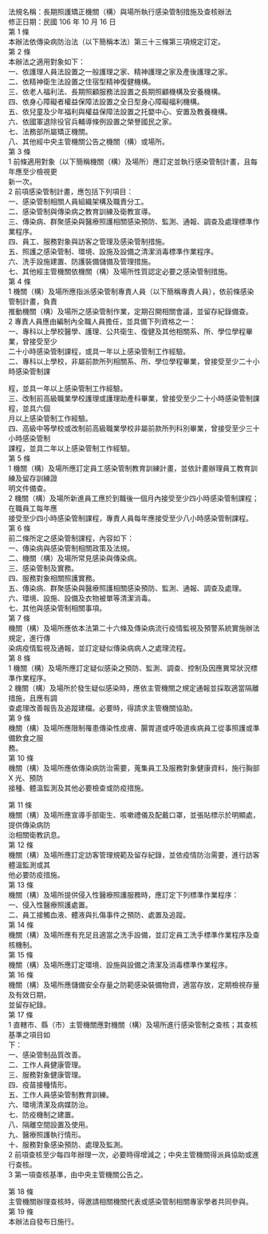 法規名稱：長期照護矯正機關（構）與場所執行感染管制措施及查核辦法  
修正日期：民國 106 年 10 月 16 日  
第 1 條  
本辦法依傳染病防治法（以下簡稱本法）第三十三條第三項規定訂定。  
第 2 條  
本辦法之適用對象如下：  
一、依護理人員法設置之一般護理之家、精神護理之家及產後護理之家。  
二、依精神衛生法設置之住宿型精神復健機構。  
三、依老人福利法、長期照顧服務法設置之長期照顧機構及安養機構。  
四、依身心障礙者權益保障法設置之全日型身心障礙福利機構。  
五、依兒童及少年福利與權益保障法設置之托嬰中心、安置及教養機構。  
六、依國軍退除役官兵輔導條例設置之榮譽國民之家。  
七、法務部所屬矯正機關。  
八、其他經中央主管機關公告之機關（構）或場所。  
第 3 條  
1 前條適用對象（以下簡稱機關（構）及場所）應訂定並執行感染管制計畫，且每年應至少檢視更  
新一次。  
2 前項感染管制計畫，應包括下列項目：  
一、感染管制相關人員組織架構及職責分工。  
二、感染管制與傳染病之教育訓練及衛教宣導。  
三、傳染病、群聚感染與醫療照護相關感染預防、監測、通報、調查及處理標準作業程序。  
四、員工、服務對象與訪客之管理及感染管制措施。  
五、照護之感染管制、環境、設施及設備之清潔消毒標準作業程序。  
六、洗手設施建置、防護裝備儲備及管理措施。  
七、其他經主管機關依機關（構）及場所性質認定必要之感染管制措施。  
第 4 條  
1 機關（構）及場所應指派感染管制專責人員（以下簡稱專責人員），依前條感染管制計畫，負責  
推動機關（構）及場所之感染管制作業，定期召開相關會議，並留存紀錄備查。  
2 專責人員應由編制內全職人員擔任，並具備下列資格之一：  
一、專科以上學校醫學、護理、公共衛生、復健及其他相關系、所、學位學程畢業，曾接受至少  
二十小時感染管制課程，或具一年以上感染管制工作經驗。  
二、專科以上學校，非屬前款所列相關系、所、學位學程畢業，曾接受至少二十小時感染管制課  


程，並具一年以上感染管制工作經驗。  
三、改制前高級職業學校護理或護理助產科畢業，曾接受至少二十小時感染管制課程，並具六個  
月以上感染管制工作經驗。  
四、高級中等學校或改制前高級職業學校非屬前款所列科別畢業，曾接受至少三十小時感染管制  
課程，並具二年以上感染管制工作經驗。  
第 5 條  
1 機關（構）及場所應訂定員工感染管制教育訓練計畫，並依計畫辦理員工教育訓練及留存訓練證  
明文件備查。  
2 機關（構）及場所新進員工應於到職後一個月內接受至少四小時感染管制課程；在職員工每年應  
接受至少四小時感染管制課程，專責人員每年應接受至少八小時感染管制課程。  
第 6 條  
前二條所定之感染管制課程，內容如下：  
一、傳染病與感染管制相關政策及法規。  
二、機關（構）及場所常見感染與傳染病。  
三、感染管制及實務。  
四、服務對象相關照護實務。  
五、傳染病、群聚感染與醫療照護相關感染預防、監測、通報、調查及處理。  
六、環境、設施、設備及衣物被單等清潔消毒。  
七、其他與感染管制相關事項。  
第 7 條  
機關（構）及場所應依本法第二十六條及傳染病流行疫情監視及預警系統實施辦法規定，進行傳  
染病疫情監視及通報，並訂定疑似傳染病病人之處理流程。  
第 8 條  
1 機關（構）及場所應訂定疑似感染之預防、監測、調查、控制及因應異常狀況標準作業程序。  
2 機關（構）及場所於發生疑似感染時，應依主管機關之規定通報並採取適當隔離措施，且應有調  
查處理改善報告及追蹤建檔。必要時，得請求主管機關協助。  
第 9 條  
機關（構）及場所應限制罹患傳染性皮膚、腸胃道或呼吸道疾病員工從事照護或準備飲食之服  
務。  
第 10 條  
機關（構）及場所應依傳染病防治需要，蒐集員工及服務對象健康資料，施行胸部 X 光、預防  
接種、體溫監測及其他必要檢查或防疫措施。  


第 11 條  
機關（構）及場所應宣導手部衛生、咳嗽禮儀及配戴口罩，並張貼標示於明顯處，提供傳染病防  
治相關衛教訊息。  
第 12 條  
機關（構）及場所應訂定訪客管理規範及留存紀錄，並依疫情防治需要，進行訪客體溫監測或其  
他必要防疫措施。  
第 13 條  
機關（構）及場所提供侵入性醫療照護服務時，應訂定下列標準作業程序：  
一、侵入性醫療照護處置。  
二、員工接觸血液、體液與扎傷事件之預防、處置及追蹤。  
第 14 條  
機關（構）及場所應有充足且適當之洗手設備，並訂定員工洗手標準作業程序及查核機制。  
第 15 條  
機關（構）及場所應訂定環境、設施與設備之清潔及消毒標準作業程序。  
第 16 條  
機關（構）及場所應儲備安全存量之防範感染裝備物資，適當存放，定期檢視存量及有效日期，  
並留存紀錄。  
第 17 條  
1 直轄市、縣（市）主管機關應對機關（構）及場所進行感染管制之查核；其查核基準之項目如  
下：  
一、感染管制品質改善。  
二、工作人員健康管理。  
三、服務對象健康管理。  
四、疫苗接種情形。  
五、工作人員感染管制教育訓練。  
六、環境清潔及病媒防治。  
七、防疫機制之建置。  
八、隔離空間設置及使用。  
九、醫療照護執行情形。  
十、服務對象感染預防、處理及監測。  
2 前項查核至少每四年辦理一次，必要時得增減之；中央主管機關得派員協助或進行查核。  
3 第一項查核基準，由中央主管機關公告之。  


第 18 條  
主管機關辦理查核時，得邀請相關機關代表或感染管制相關專家學者共同參與。  
第 19 條  
本辦法自發布日施行。  



